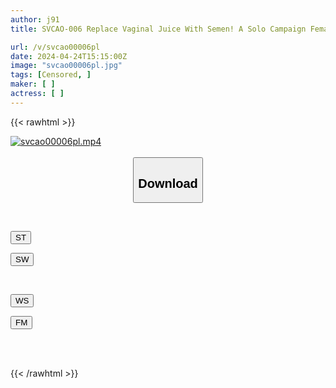 ```yaml
---
author: j91
title: SVCAO-006 Replace Vaginal Juice With Semen! A Solo Campaign Female Influencer Who Seduces Male Viewers With Panty Shots.Even If She Sneaks Into A Tent While She’s Sleeping And Sleeps With Her, She’ll Even Let Her Creampie Her In The End.

url: /v/svcao00006pl
date: 2024-04-24T15:15:00Z
image: "svcao00006pl.jpg"
tags: [Censored, ]
maker: [ ]
actress: [ ]
---
```



{{< rawhtml >}}

<div class="video" data-videoid="wORmr8WwqgC61d">
    <a href="javascript:;">
        <img src="/v/svcao00006pl/svcao00006pl.jpg" width="WIDTH" height="HEIGHT" alt="svcao00006pl.mp4" loading="lazy">
    </a>
</div>

<script type="text/javascript" src="https://j91.asia/asset/on-demand-st.js"></script>

<br>
  <link rel="stylesheet" href="https://j91.asia/asset/bs5.css">
  
  <center>
  <button class="btn btn-primary" type="button" data-bs-toggle="collapse" data-bs-target=".multi-collapse" aria-expanded="false" aria-controls="multiCollapseExample1 multiCollapseExample2"><h2>Download</h2></button></center>
</p>
<div class="row">
  <div class="col">
    <div class="collapse multi-collapse" id="multiCollapseExample1">
      <div class="card card-body">
	      	      <br>
<div class="buttons">  
<p><a href="https://streamtape.to/v/wORmr8WwqgC61d" target="_blank"><button class="btn-hover color-3"><i class="fa fa-download"></i> ST</button></a></p>
<p><a href="https://asnwish.com/tzl0yyuwy5zc" target="_blank"><button class="btn-hover color-2"><i class="fa fa-download"></i> SW</button></a></p></div>
    </div>
  </div>
</div>
  <div class="col">
    <div class="collapse multi-collapse" id="multiCollapseExample2">
      <div class="card card-body">
	      <br>
<div class="buttons">
<p><a href="https://wolfstream.tv/fd6ls3nfmh0r"><button class="btn-hover color-9"><i class="fa fa-download"></i> WS</button></a></p>
<p><a href="javascript:;"><button class="btn-hover color-8"><i class="fa fa-download"></i> FM</button></a></p></div>
<br><br>
      </div>
    </div>
  </div>
</div>

{{< /rawhtml >}}